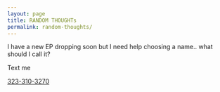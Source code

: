 ```yaml
---
layout: page
title: RANDOM THOUGHTs
permalink: random-thoughts/
---
```

<div class="random-thoughts">
    <p class="mono center">
        I have a new EP dropping soon but I need help choosing a name.. what should I call it?
    </p>
    <p class="mono center">
    Text me
    </p>
    <a class="mono center" href="tel:+13233103270">323-310-3270</a>
</div>
